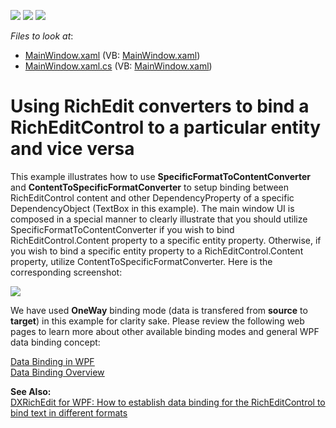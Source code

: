 <!-- default badges list -->
![](https://img.shields.io/endpoint?url=https://codecentral.devexpress.com/api/v1/VersionRange/128607907/21.1.5%2B)
[![](https://img.shields.io/badge/Open_in_DevExpress_Support_Center-FF7200?style=flat-square&logo=DevExpress&logoColor=white)](https://supportcenter.devexpress.com/ticket/details/E3490)
[![](https://img.shields.io/badge/📖_How_to_use_DevExpress_Examples-e9f6fc?style=flat-square)](https://docs.devexpress.com/GeneralInformation/403183)
<!-- default badges end -->
<!-- default file list -->
*Files to look at*:

* [MainWindow.xaml](./CS/MainWindow.xaml) (VB: [MainWindow.xaml](./VB/MainWindow.xaml))
* [MainWindow.xaml.cs](./CS/MainWindow.xaml.cs) (VB: [MainWindow.xaml](./VB/MainWindow.xaml))
<!-- default file list end -->
# Using RichEdit converters to bind a RichEditControl to a particular entity and vice versa


<p>This example illustrates how to use <strong>SpecificFormatToContentConverter</strong> and <strong>ContentToSpecificFormatConverter</strong> to setup binding between RichEditControl content and other DependencyProperty of a specific DependencyObject (TextBox in this example). The main window UI is composed in a special manner to clearly illustrate that you should utilize SpecificFormatToContentConverter if you wish to bind RichEditControl.Content property to a specific entity property. Otherwise, if you wish to bind a specific entity property to a RichEditControl.Content property, utilize ContentToSpecificFormatConverter. Here is the corresponding screenshot:</p><p><img src="https://raw.githubusercontent.com/DevExpress-Examples/using-richedit-converters-to-bind-a-richeditcontrol-to-a-particular-entity-and-vice-versa-e3490/11.1.7+/media/15b9fd50-076c-4216-adf2-ea8b45f86178.png"></p><p>We have used <strong>OneWay</strong> binding mode (data is transfered from <strong>source</strong> to <strong>target</strong>) in this example for clarity sake. Please review the following web pages to learn more about other available binding modes and general WPF data binding concept:</p><p><a href="http://msdn.microsoft.com/en-us/magazine/cc163299.aspx"><u>Data Binding in WPF</u></a><br />
<a href="http://msdn.microsoft.com/en-us/library/ms752347.aspx"><u>Data Binding Overview</u></a></p><p><strong>See Also:</strong><br />
<a href="https://www.devexpress.com/Support/Center/p/E2794">DXRichEdit for WPF: How to establish data binding for the RichEditControl to bind text in different formats</a></p>

<br/>


